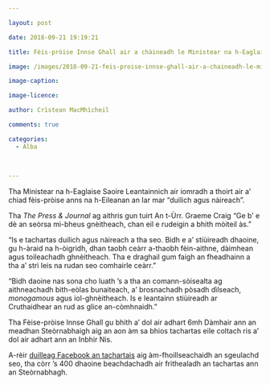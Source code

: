```yaml
---

layout: post

date: 2018-09-21 19:19:21

title: Fèis-pròise Innse Ghall air a chàineadh le Ministear na h-Eaglaise Saoire Leantainnich

image: /images/2018-09-21-feis-proise-innse-ghall-air-a-chaineadh-le-ministear-na-h-eaglaise-saoire-leantainnich.webp

image-caption:

image-licence:

author: Crìstean MacMhìcheil

comments: true

categories:
  - Alba
  
  

---
```


Tha Ministear na h-Eaglaise Saoire Leantainnich air iomradh a thoirt air a&#8217; chiad fèis-pròise anns na h-Eileanan an Iar mar &#8220;duilich agus nàireach&#8221;.

<!--more-->

Tha _The Press & Journal_ ag aithris gun tuirt An t-Ùrr. Graeme Craig &#8220;Ge b&#8217; e dè an seòrsa mì-bheus gnèitheach, chan eil e rudeigin a bhith mòiteil às.&#8221;

&#8220;Is e tachartas duilich agus nàireach a tha seo. Bidh e a&#8217; stiùireadh dhaoine, gu h-àraid na h-òigridh, dhan taobh ceàrr a-thaobh fèin-aithne, dàimhean agus toileachadh ghnèitheach. Tha e draghail gum faigh an fheadhainn a tha a&#8217; strì leis na rudan seo comhairle ceàrr.&#8221;

&#8220;Bidh daoine nas sona cho luath &#8217;s a tha an comann-sòisealta ag aithneachadh bith-eòlas bunaiteach, a&#8217; brosnachadh pòsadh dìlseach, _monogamous_ agus iol-ghnèitheach. Is e leantainn stiùireadh ar Cruthaidhear an rud as glice an-còmhnaidh.&#8221;

Tha Fèise-pròise Innse Ghall gu bhith a&#8217; dol air adhart 6mh Dàmhair ann an meadhan Steòrnabhaigh aig an aon àm sa bhios tachartas eile coltach ris a&#8217; dol air adhart ann an Inbhir Nis.

A-rèir [duilleag Facebook an tachartais][1] aig àm-fhoillseachaidh an sgeulachd seo, tha còrr &#8217;s 400 dhaoine beachdachadh air frithealadh an tachartas ann an Steòrnabhagh.

 [1]: https://www.facebook.com/HebrideanPride/
